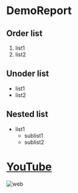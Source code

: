 # DemoReport
## Order list
1. list1
2. list2
## Unoder list
  - list1
  - list2
## Nested list
  - list1
    - sublist1
    - sublist2
 # [YouTube](https://www.youtube.com/)
![web](https://i.ytimg.com/vi/1Prw90PRiJE/maxresdefault.jpg)
